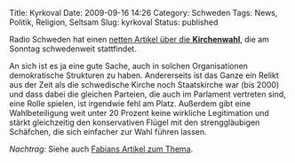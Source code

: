 Title: Kyrkoval
Date: 2009-09-16 14:26
Category: Schweden
Tags: News, Politik, Religion, Seltsam
Slug: kyrkoval
Status: published

Radio Schweden hat einen [netten Artikel über die
**Kirchenwahl**](http://www.sr.se/cgi-bin/international/nyhetssidor/artikel.asp?nyheter=1&programid=2108&Artikel=3101017),
die am Sonntag schwedenweit stattfindet.

An sich ist es ja eine gute Sache, auch in solchen Organisationen
demokratische Strukturen zu haben. Andererseits ist das Ganze ein Relikt
aus der Zeit als die schwedische Kirche noch Staatskirche war (bis 2000)
und dass dabei die gleichen Parteien, die auch im Parlament vertreten
sind, eine Rolle spielen, ist irgendwie fehl am Platz. Außerdem gibt
eine Wahlbeteiligung weit unter 20 Prozent keine wirkliche Legitimation
und stärkt gleichzeitig den konservativen Flügel mit den strenggläubigen
Schäfchen, die sich einfacher zur Wahl führen lassen.

*Nachtrag:* Siehe auch [Fabians Artikel zum
Thema](http://delengkal.de/2009/09/kreuze-machen-in-doppelter-hinsicht/).

